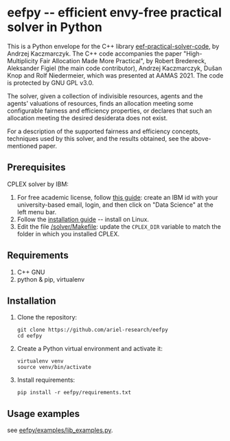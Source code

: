 # eefpy -- efficient envy-free practical solver in Python

This is a Python envelope for the C++ library [eef-practical-solver-code](https://git.tu-berlin.de/akt-public/eef-practical-solver-code), by Andrzej Kaczmarczyk.
The C++ code accompanies the paper "High-Multiplicity Fair Allocation Made More Practical", by Robert Bredereck, Aleksander Figiel (the main code contributor), Andrzej Kaczmarczyk, Dušan Knop and Rolf Niedermeier, which was presented at AAMAS 2021. The code is protected by GNU GPL v3.0.

The solver, given a collection of indivisible resources, agents and the agents' valuations of resources, finds an allocation meeting some configurable fairness and efficiency properties, or declares that such an allocation meeting the desired desiderata does not exist.

For a description of the supported fairness and efficiency concepts, techniques used by this solver, and the results obtained, see the above-mentioned paper.

## Prerequisites
CPLEX solver by IBM:
1. For free academic license, follow [this guide](https://community.ibm.com/community/user/ai-datascience/blogs/xavier-nodet1/2020/07/09/cplex-free-for-students): create an IBM id with your university-based email, login, and then click on "Data Science" at the left menu bar.
2. Follow the [installation guide](https://www.ibm.com/docs/en/icos/20.1.0?topic=2010-installing-cplex-optimization-studio) -- install on Linux.
3. Edit the file [/solver/Makefile](/solver/Makefile): update the `CPLEX_DIR` variable to match the folder in which you installed CPLEX.

## Requirements
1. C++ GNU
2. python & pip, virtualenv

## Installation 
1. Clone the repository:
    ```
    git clone https://github.com/ariel-research/eefpy
    cd eefpy
    ```
2. Create a Python virtual environment and activate it:
    ```
    virtualenv venv
    source venv/bin/activate
    ```
4. Install requirements:
    ```
    pip install -r eefpy/requirements.txt
    ```

## Usage examples

see [eefpy/examples/lib_examples.py](eefpy/examples/lib_examples.py).

